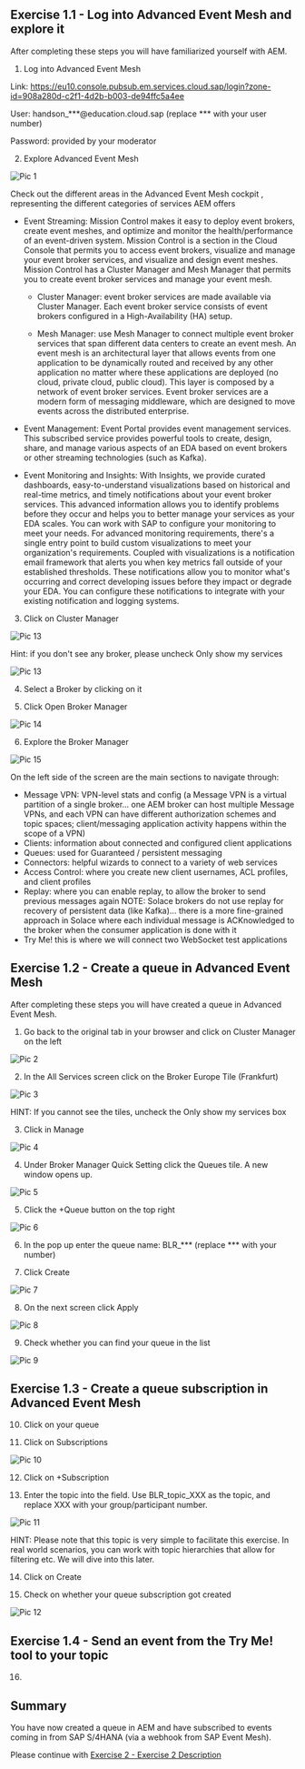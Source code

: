 ## Exercise 1.1 - Log into Advanced Event Mesh and explore it

After completing these steps you will have familiarized yourself with AEM.

1. Log into Advanced Event Mesh

Link: https://eu10.console.pubsub.em.services.cloud.sap/login?zone-id=908a280d-c2f1-4d2b-b003-de94ffc5a4ee

User: handson_***@education.cloud.sap (replace *** with your user number)

Password: provided by your moderator
  
2. Explore Advanced Event Mesh  

![Pic 1](/./images/ex1-1.png)

Check out the different areas in the Advanced Event Mesh cockpit , representing the different categories of services AEM offers

- Event Streaming: Mission Control makes it easy to deploy event brokers, create event meshes, and optimize and monitor the health/performance of an event-driven system. Mission Control is a section in the Cloud Console that permits you to access event brokers, visualize and manage your event broker services, and visualize and design event meshes. Mission Control has a Cluster Manager and Mesh Manager that permits you to create event broker services and manage your event mesh.

     - Cluster Manager: event broker services are made available via Cluster Manager. Each event broker service consists of event brokers configured in a High-Availability (HA) setup.

     - Mesh Manager: use Mesh Manager to connect multiple event broker services that span different data centers to create an event mesh. An event mesh is an architectural layer that allows events from one application to be dynamically routed and received by any other application no matter where these applications are deployed (no cloud, private cloud, public cloud). This layer is composed by a network of event broker services. Event broker services are a modern form of messaging middleware, which are designed to move events across the distributed enterprise.

- Event Management: Event Portal provides event management services. This subscribed service provides powerful tools to create, design, share, and manage various aspects of an EDA based on event brokers or other streaming technologies (such as Kafka). 

- Event Monitoring and Insights: With Insights, we provide curated dashboards, easy-to-understand visualizations based on historical and real-time metrics, and timely notifications about your event broker services. This advanced information allows you to identify problems before they occur and helps you to better manage your services as your EDA scales. You can work with SAP to configure your monitoring to meet your needs. For advanced monitoring requirements, there's a single entry point to build custom visualizations to meet your organization's requirements. Coupled with visualizations is a notification email framework that alerts you when key metrics fall outside of your established thresholds. These notifications allow you to monitor what's occurring and correct developing issues before they impact or degrade your EDA. You can configure these notifications to integrate with your existing notification and logging systems.

3. Click on Cluster Manager

![Pic 13](/./images/ex1-13.png)  

Hint: if you don't see any broker, please uncheck Only show my services

![Pic 13](/./images/ex1-16.png)  

4. Select a Broker by clicking on it

5. Click Open Broker Manager

![Pic 14](/./images/ex1-14.png)  

6. Explore the Broker Manager

![Pic 15](/./images/ex1-15.png)  

On the left side of the screen are the main sections to navigate through:

- Message VPN: VPN-level stats and config (a Message VPN is a virtual partition of a single broker... one AEM broker can host multiple Message VPNs, and each VPN can have different authorization schemes and topic spaces; client/messaging application activity happens within the scope of a VPN)
- Clients: information about connected and configured client applications
- Queues: used for Guaranteed / persistent messaging
- Connectors: helpful wizards to connect to a variety of web services
- Access Control: where you create new client usernames, ACL profiles, and client profiles
- Replay: where you can enable replay, to allow the broker to send previous messages again NOTE: Solace brokers do not use replay for recovery of persistent data (like Kafka)... there is a more fine-grained approach in Solace where each individual message is ACKnowledged to the broker when the consumer application is done with it
- Try Me! this is where we will connect two WebSocket test applications

## Exercise 1.2 - Create a queue in Advanced Event Mesh

After completing these steps you will have created a queue in Advanced Event Mesh.
  
1. Go back to the original tab in your browser and click on Cluster Manager on the left
  
![Pic 2](/./images/ex1-2.png)  
  
2. In the All Services screen click on the Broker Europe Tile (Frankfurt)
  
![Pic 3](/./images/ex1-3.png)    
  
HINT: If you cannot see the tiles, uncheck the Only show my services box
  
3. Click in Manage
  
![Pic 4](/./images/ex1-4.png)     
  
4. Under Broker Manager Quick Setting click the Queues tile. A new window opens up.
  
![Pic 5](/./images/ex1-5.png)      
  
5. Click the +Queue button on the top right
  
![Pic 6](/./images/ex1-6.png)        
  
6. In the pop up enter the queue name: BLR_*** (replace *** with your number)
  
7. Click Create
  
![Pic 7](/./images/ex1-7.png)      
  
8. On the next screen click Apply
  
![Pic 8](/./images/ex1-8.png)      
  
9. Check whether you can find your queue in the list  

![Pic 9](/./images/ex1-9.png)   

## Exercise 1.3 - Create a queue subscription in Advanced Event Mesh

10. Click on your queue

11. Click on Subscriptions

![Pic 10](/./images/ex1-10.png)  

12. Click on +Subscription

13. Enter the topic into the field. Use BLR_topic_XXX as the topic, and replace XXX with your group/participant number.

![Pic 11](/./images/ex1-11.png)  

HINT: Please note that this topic is very simple to facilitate this exercise. In real world scenarios, you can work with topic hierarchies that allow for filtering etc. We will dive into this later.

14. Click on Create

15. Check on whether your queue subscription got created

![Pic 12](/./images/ex1-12.png)  

## Exercise 1.4 - Send an event from the Try Me! tool to your topic

16. 
  
## Summary

You have now created a queue in AEM and have subscribed to events coming in from SAP S/4HANA (via a webhook from SAP Event Mesh).

Please continue with [Exercise 2 - Exercise 2 Description](../ex2/README.md)

